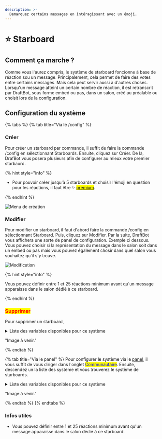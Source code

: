 ```yaml
---
description: >-
  Demarquez certains messages en intéragissant avec un émoji.
---
```


# ⭐ Starboard

## Comment ça marche ? 

Comme vous l'aurez compris, le système de starboard foncionne à base de réaction sou un message. Principalement, cela permet de faire des votes entre certains messages. Mais cela peut servir aussi à d'autres choses. Lorsqu'un message atteint un certain nombre de réaction, il est retranscrit par DraftBot, sous forme embed ou pas, dans un salon, créé au préalable ou choisit lors de la configuration.


## Configuration du système 

{% tabs %}
{% tab title="Via le /config" %}

### Créer

Pour créer un starboard par commande, il suffit de faire la commande /config en sélectionnant Starboards. Ensuite, cliquez sur Créer. De là, DrafBot vous posera plusieurs afin de configurer au mieux votre premier starbaord. 

{% hint style="info" %}

- Pour pouvoir créer jusqu'à 5 starboards et choisir l'émoji en question pour les réactions, il faut être ✨ <mark style="color:orange;">[premium](https://www.draftbot.fr/premium/)</mark>.

{% endhint %}

![Menu de création](../.gitbook/assets/création-starboard.png)


### Modifier 

Pour modifier un starboard, il faut d'abord faire la commande /config en sélectionnant Starboard. Puis, cliquez sur Modifier. Par la suite, DraftBot vous affichera une sorte de panel de configuration. Exemple ci dessous. Vous pouvez choisir si la représentation du message dans le salon soit dans un embed ou pas mais vous pouvez également chosir dans quel salon vous souhaitez qu'il s'y trouve.

![Modification](../.gitbook/assets/menu-starboard.png)

{% hint style="info" %}

Vous pouvez définir entre 1 et 25 réactions minimum avant qu'un message apparaisse dans le salon dédié à ce starboard.

{% endhint %}


### <mark style="color:red;">Supprimer</mark>

Pour supprimer un starboard, 

<details>
<summary>Liste des variables disponibles pour ce système</summary>

Les variables sont des bouts de texte qui évoluent suivant la personne, le serveur, le salon ou encore le temps.Voici celles utilisables pour le système de starboard : 
 
- `{user}` = Surnom du membre sur le serveur.
- `{user.username}` = Pseudo du compte du membre.
- `{user.globalname}` = Nom affiché du compte du membre.
- `{emoji}` = Emoji du starboard.
- `{emoji.count}` = Nombre de réactions.
- `{message.url}` = Lien du message.

{% hint style="info" %}

La forme basique que DraftBot donne lors de la configuration est "{emoji} {emoji.count} | {message.url}".

{% endhint %}

</details>

"Image à venir." 





{% endtab %}

{% tab title="Via le panel" %}
Pour configurer le système via le [panel](https://www.draftbot.fr/dashboard/), il vous suffit de vous diriger dans l'onglet <mark style ="color:blue;">Communautaire</mark>. Ensuite, descendez un la liste des système et vous trouverez le système de starboards.

<details>
<summary>Liste des variables disponibles pour ce système</summary>

Les variables sont des bouts de texte qui évoluent suivant la personne, le serveur, le salon ou encore le temps.Voici celles utilisables pour le système de starboard : 
 
- `{user}` = Surnom du membre sur le serveur.
- `{user.username}` = Pseudo du compte du membre.
- `{user.globalname}` = Nom affiché du compte du membre.
- `{emoji}` = Emoji du starboard.
- `{emoji.count}` = Nombre de réactions.
- `{message.url}` = Lien du message.

{% hint style="info" %}
La forme basique que DraftBot donne lors de la configuration est "{emoji} {emoji.count} | {message.url}".

{% endhint %}

</details>

"Image à venir."

{% endtab %}
{% endtabs %}

### Infos utiles 

 
- Vous pouvez définir entre 1 et 25 réactions minimum avant qu'un message apparaisse dans le salon dédié à ce starboard.
